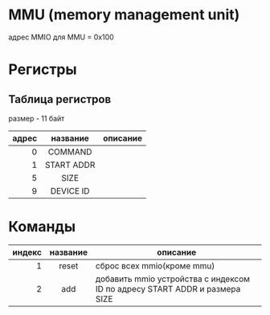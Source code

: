 # MMU (memory management unit)

адрес MMIO для MMU = 0x100

# Регистры

## Таблица регистров

размер - 11 байт

|адрес|название|описание|
|-:|:-:|-|
|0|COMMAND||
|1|START ADDR||
|5|SIZE||
|9|DEVICE ID||


# Команды

|индекс|название|описание|
|-:|:-:|-|
|1|reset|сброс всех mmio(кроме mmu)|
|2|add|добавить mmio устройства с индексом ID по адресу START ADDR и размера SIZE|
